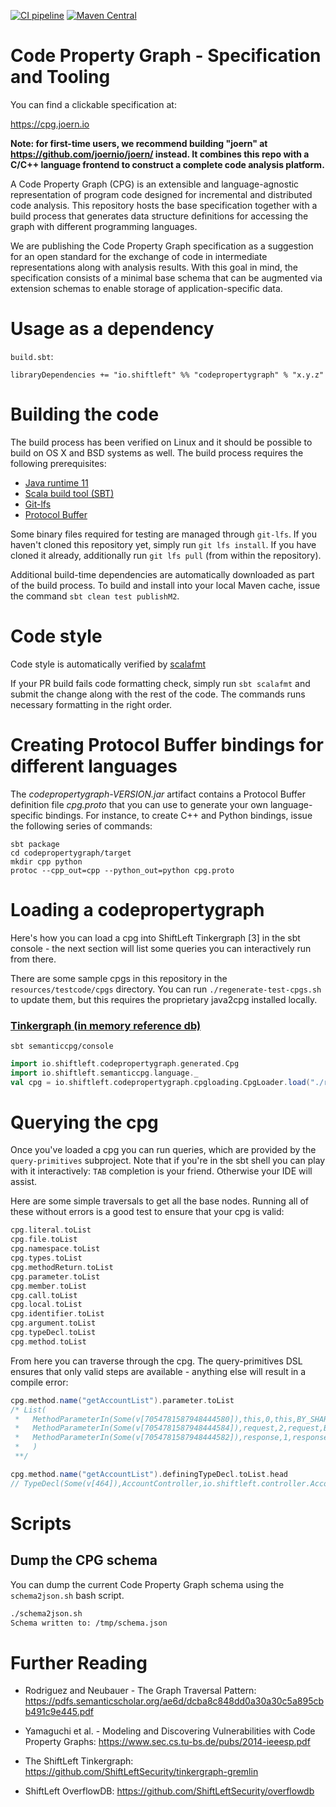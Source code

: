[![CI pipeline](https://github.com/ShiftLeftSecurity/codepropertygraph/actions/workflows/release.yml/badge.svg)](https://github.com/ShiftLeftSecurity/codepropertygraph/actions/workflows/release.yml)
[![Maven Central](https://maven-badges.herokuapp.com/maven-central/io.shiftleft/codepropertygraph_3/badge.svg)](https://maven-badges.herokuapp.com/maven-central/io.shiftleft/codepropertygraph_3)

# Code Property Graph - Specification and Tooling

You can find a clickable specification at:

https://cpg.joern.io

**Note: for first-time users, we recommend building "joern" at https://github.com/joernio/joern/ instead. It combines this repo with a C/C++ language frontend to construct a complete code analysis platform.**

A Code Property Graph (CPG) is an extensible and language-agnostic
representation of program code designed for incremental and
distributed code analysis. This repository hosts the base
specification together with a build process that generates data
structure definitions for accessing the graph with different
programming languages.

We are publishing the Code Property Graph specification as a
suggestion for an open standard for the exchange of code in
intermediate representations along with analysis results. With this
goal in mind, the specification consists of a minimal base schema that
can be augmented via extension schemas to enable storage of
application-specific data.

# Usage as a dependency
`build.sbt`:
```
libraryDependencies += "io.shiftleft" %% "codepropertygraph" % "x.y.z"
```

# Building the code

The build process has been verified on Linux and it should be possible
to build on OS X and BSD systems as well. The build process requires
the following prerequisites:

* [Java runtime 11](http://openjdk.java.net/install/)
* [Scala build tool (SBT)](https://www.scala-sbt.org/)
* [Git-lfs](https://git-lfs.github.com/)
* [Protocol Buffer](https://github.com/protocolbuffers/protobuf/releases)

Some binary files required for testing are managed through `git-lfs`. If you haven't cloned this repository yet, simply run `git lfs install`.
If you have cloned it already, additionally run `git lfs pull` (from within the repository).

Additional build-time dependencies are automatically downloaded as
part of the build process. To build and install into your local Maven
cache, issue the command `sbt clean test publishM2`.

# Code style

Code style is automatically verified by [scalafmt](https://github.com/scalameta/scalafmt)

If your PR build fails code formatting check, simply run `sbt scalafmt` and submit the change along with the rest of the code. The commands runs necessary formatting in the right order.

# Creating Protocol Buffer bindings for different languages

The _codepropertygraph-VERSION.jar_ artifact contains a Protocol Buffer definition file _cpg.proto_ that you
can use to generate your own language-specific bindings. For instance, to create C++ and Python bindings, issue the following series of commands:

```
sbt package
cd codepropertygraph/target
mkdir cpp python
protoc --cpp_out=cpp --python_out=python cpg.proto
```

# Loading a codepropertygraph

Here's how you can load a cpg into ShiftLeft Tinkergraph [3] in the sbt console - the next section will list some queries you can interactively run from there.

There are some sample cpgs in this repository in the `resources/testcode/cpgs` directory.
You can run `./regenerate-test-cpgs.sh` to update them, but this requires the proprietary java2cpg installed locally.

### [Tinkergraph (in memory reference db)](http://tinkerpop.apache.org/docs/current/reference/#tinkergraph-gremlin)
```
sbt semanticcpg/console
```
```scala
import io.shiftleft.codepropertygraph.generated.Cpg
import io.shiftleft.semanticcpg.language._
val cpg = io.shiftleft.codepropertygraph.cpgloading.CpgLoader.load("./resources/testcode/cpgs/hello-shiftleft-0.0.5/cpg.bin.zip")
```

# Querying the cpg

Once you've loaded a cpg you can run queries, which are provided by the `query-primitives` subproject. Note that if you're in the sbt shell you can play with it interactively: `TAB` completion is your friend. Otherwise your IDE will assist.

Here are some simple traversals to get all the base nodes. Running all of these without errors is a good test to ensure that your cpg is valid:

```scala
cpg.literal.toList
cpg.file.toList
cpg.namespace.toList
cpg.types.toList
cpg.methodReturn.toList
cpg.parameter.toList
cpg.member.toList
cpg.call.toList
cpg.local.toList
cpg.identifier.toList
cpg.argument.toList
cpg.typeDecl.toList
cpg.method.toList
```

From here you can traverse through the cpg. The query-primitives DSL ensures that only valid steps are available - anything else will result in a compile error:

```scala
cpg.method.name("getAccountList").parameter.toList
/* List(
 *   MethodParameterIn(Some(v[7054781587948444580]),this,0,this,BY_SHARING,io.shiftleft.controller.AccountController,Some(28),None,None,None),
 *   MethodParameterIn(Some(v[7054781587948444584]),request,2,request,BY_SHARING,javax.servlet.http.HttpServletRequest,Some(28),None,None,None),
 *   MethodParameterIn(Some(v[7054781587948444582]),response,1,response,BY_SHARING,javax.servlet.http.HttpServletResponse,Some(28),None,None,None)
 *   )
 **/

cpg.method.name("getAccountList").definingTypeDecl.toList.head
// TypeDecl(Some(v[464]),AccountController,io.shiftleft.controller.AccountController,false,List(java.lang.Object))
```

# Scripts

## Dump the CPG schema

You can dump the current Code Property Graph schema using the `schema2json.sh`
bash script.

```bash
./schema2json.sh
Schema written to: /tmp/schema.json
```

# Further Reading

- Rodriguez and Neubauer - The Graph Traversal Pattern: https://pdfs.semanticscholar.org/ae6d/dcba8c848dd0a30a30c5a895cbb491c9e445.pdf

- Yamaguchi et al. - Modeling and Discovering Vulnerabilities with Code Property Graphs: https://www.sec.cs.tu-bs.de/pubs/2014-ieeesp.pdf

- The ShiftLeft Tinkergraph: https://github.com/ShiftLeftSecurity/tinkergraph-gremlin

- ShiftLeft OverflowDB: https://github.com/ShiftLeftSecurity/overflowdb
